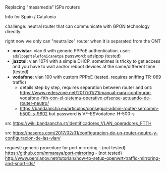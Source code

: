 Replacing "massmedia" ISPs routers

Info for Spain / Catalonia

challenge: neutral router that can communicate with GPON technology directly

right now we only can "neutralize" router when it is separated from the ONT

- **movistar**: vlan 6 with generic PPPoE authentication. user: `adslppp@telefonicanetpa` password: adslppp (tested)
- **jazztel**: vlan 1074 with a simple DHCP, sometimes is tricky to get access and you have to wait and/or reboot devices at the same/different time (tested)
- **vodafone**: vlan 100 with custom PPPoE (tested. requires sniffing TR-069 traffic)
    - details step by step, requires separation between router and ont: https://www.redeszone.net/2017/01/21/manual-para-configurar-vodafone-ftth-con-el-sistema-operativo-pfsense-actuando-de-router-neutro/
    - https://bandaancha.eu/articulos/conseguir-admin-router-sercomm-h500-s-9602 but password is VF-ESVodafone-H-500-s

src https://wiki.bandaancha.st/Identificadores_VLAN_operadores_FTTH

src https://naseros.com/2017/02/01/configuracion-de-un-router-neutro-y-configuracion-de-las-vlan/

request: generic procedure for port mirroring
    - (not tested) https://github.com/mmaraya/port-mirroring
    - (not tested) http://www.persianov.net/tutorials/how-to-setup-openwrt-traffic-mirroring-and-snort-ids/
